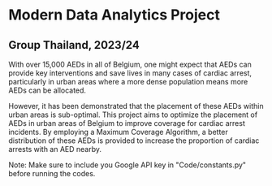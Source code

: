 # Modern Data Analytics Project 
## Group Thailand, 2023/24

With over 15,000 AEDs in all of Belgium, one might expect that AEDs can provide key interventions and save lives in many cases of cardiac arrest, particularly in urban areas where a more dense population means more AEDs can be allocated.

However, it has been demonstrated that the placement of these AEDs within urban areas is sub-optimal. This project aims to optimize the placement of AEDs in urban areas of Belgium to improve coverage for cardiac arrest incidents. By employing a Maximum Coverage Algorithm, a better distribution of these AEDs is provided to increase the proportion of cardiac arrests with an AED nearby.

Note: Make sure to include you Google API key in "Code/constants.py" before running the codes.